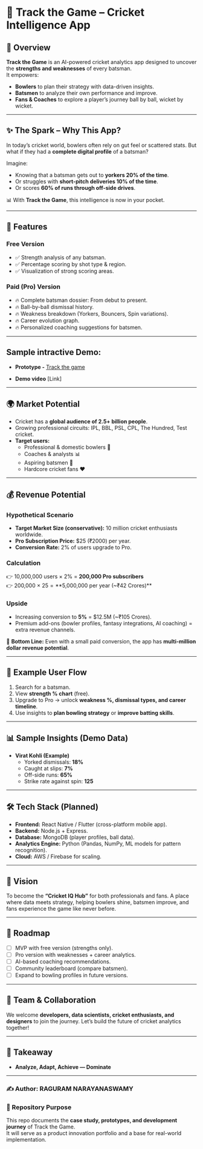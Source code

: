 # 🏏 Track the Game – Cricket Intelligence App  

## 🚀 Overview  
**Track the Game** is an AI-powered cricket analytics app designed to uncover the **strengths and weaknesses** of every batsman.  
It empowers:  
- **Bowlers** to plan their strategy with data-driven insights.  
- **Batsmen** to analyze their own performance and improve.  
- **Fans & Coaches** to explore a player’s journey ball by ball, wicket by wicket.  

---

## ✨ The Spark – Why This App?  
In today’s cricket world, bowlers often rely on gut feel or scattered stats. But what if they had a **complete digital profile** of a batsman?  

Imagine:  
- Knowing that a batsman gets out to **yorkers 20% of the time**.  
- Or struggles with **short-pitch deliveries 10% of the time**.  
- Or scores **60% of runs through off-side drives**.  

📊 With **Track the Game**, this intelligence is now in your pocket.  

---

## 🎯 Features  

### Free Version  
- ✅ Strength analysis of any batsman.  
- ✅ Percentage scoring by shot type & region.  
- ✅ Visualization of strong scoring areas.  

### Paid (Pro) Version  
- 🔥 Complete batsman dossier: From debut to present.  
- 🔥 Ball-by-ball dismissal history.  
- 🔥 Weakness breakdown (Yorkers, Bouncers, Spin variations).  
- 🔥 Career evolution graph.  
- 🔥 Personalized coaching suggestions for batsmen.  

---

## Sample intractive Demo: 

 - **Prototype -** [Track the game ](https://raguram-n.github.io/Track-The-Game/) 

 - **Demo video** [Link]

---

## 🌍 Market Potential  
- Cricket has a **global audience of 2.5+ billion people**.  
- Growing professional circuits: IPL, BBL, PSL, CPL, The Hundred, Test cricket.  
- **Target users:**  
  - Professional & domestic bowlers 🎯  
  - Coaches & analysts 📊  
  - Aspiring batsmen 🏏  
  - Hardcore cricket fans ❤️  

---

## 💰 Revenue Potential  

### Hypothetical Scenario  
- **Target Market Size (conservative):** 10 million cricket enthusiasts worldwide.  
- **Pro Subscription Price:** $25 (₹2000) per year.  
- **Conversion Rate:** 2% of users upgrade to Pro.  

### Calculation  
👉 10,000,000 users × 2% = **200,000 Pro subscribers**  
👉 200,000 × $25 = **$5,000,000 per year (~₹42 Crores)**  

### Upside  
- Increasing conversion to **5%** = $12.5M (~₹105 Crores).  
- Premium add-ons (bowler profiles, fantasy integrations, AI coaching) = extra revenue channels.  

📌 **Bottom Line:** Even with a small paid conversion, the app has **multi-million dollar revenue potential**.  

---

## 📱 Example User Flow  
1. Search for a batsman.  
2. View **strength % chart** (free).  
3. Upgrade to Pro → unlock **weakness %, dismissal types, and career timeline**.  
4. Use insights to **plan bowling strategy** or **improve batting skills**.  

---

## 📊 Sample Insights (Demo Data)  
- **Virat Kohli (Example)**  
  - Yorked dismissals: **18%**  
  - Caught at slips: **7%**  
  - Off-side runs: **65%**  
  - Strike rate against spin: **125**  

---

## 🛠️ Tech Stack (Planned)  
- **Frontend:** React Native / Flutter (cross-platform mobile app).  
- **Backend:** Node.js + Express.  
- **Database:** MongoDB (player profiles, ball data).  
- **Analytics Engine:** Python (Pandas, NumPy, ML models for pattern recognition).  
- **Cloud:** AWS / Firebase for scaling.  

---

## 🧭 Vision  
To become the **“Cricket IQ Hub”** for both professionals and fans. A place where data meets strategy, helping bowlers shine, batsmen improve, and fans experience the game like never before.  

---

## 📌 Roadmap  
- [ ] MVP with free version (strengths only).  
- [ ] Pro version with weaknesses + career analytics.  
- [ ] AI-based coaching recommendations.  
- [ ] Community leaderboard (compare batsmen).  
- [ ] Expand to bowling profiles in future versions.  

---

## 👥 Team & Collaboration  
We welcome **developers, data scientists, cricket enthusiasts, and designers** to join the journey. Let’s build the future of cricket analytics together!  

---

## 🔑 Takeaway  
- **Analyze, Adapt, Achieve — Dominate**  

---


### ✍️ Author: RAGURAM NARAYANASWAMY

### 📂 Repository Purpose  
This repo documents the **case study, prototypes, and development journey** of Track the Game.  
It will serve as a product innovation portfolio and a base for real-world implementation.  


